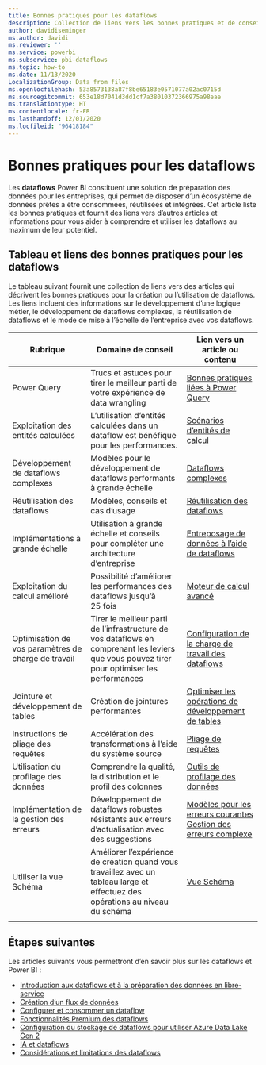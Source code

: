 ```yaml
---
title: Bonnes pratiques pour les dataflows
description: Collection de liens vers les bonnes pratiques et de conseils pour les dataflows
author: davidiseminger
ms.author: davidi
ms.reviewer: ''
ms.service: powerbi
ms.subservice: pbi-dataflows
ms.topic: how-to
ms.date: 11/13/2020
LocalizationGroup: Data from files
ms.openlocfilehash: 53a8573138a87f8be65183e0571077a02ac0715d
ms.sourcegitcommit: 653e18d7041d3dd1cf7a38010372366975a98eae
ms.translationtype: HT
ms.contentlocale: fr-FR
ms.lasthandoff: 12/01/2020
ms.locfileid: "96418184"
---
```

# <a name="dataflows-best-practices"></a>Bonnes pratiques pour les dataflows

Les **dataflows** Power BI constituent une solution de préparation des données pour les entreprises, qui permet de disposer d’un écosystème de données prêtes à être consommées, réutilisées et intégrées. Cet article liste les bonnes pratiques et fournit des liens vers d’autres articles et informations pour vous aider à comprendre et utiliser les dataflows au maximum de leur potentiel.


## <a name="dataflows-best-practices-table-and-links"></a>Tableau et liens des bonnes pratiques pour les dataflows

Le tableau suivant fournit une collection de liens vers des articles qui décrivent les bonnes pratiques pour la création ou l’utilisation de dataflows. Les liens incluent des informations sur le développement d’une logique métier, le développement de dataflows complexes, la réutilisation de dataflows et le mode de mise à l’échelle de l’entreprise avec vos dataflows.


|**Rubrique**  |**Domaine de conseil**  |**Lien vers un article ou contenu**  |
|---------|---------|---------|
|Power Query     | Trucs et astuces pour tirer le meilleur parti de votre expérience de data wrangling        |[Bonnes pratiques liées à Power Query](https://docs.microsoft.com/power-query/best-practices)        |
|Exploitation des entités calculées     |L’utilisation d’entités calculées dans un dataflow est bénéfique pour les performances.         |[Scénarios d’entités de calcul](https://docs.microsoft.com/power-query/dataflows/computed-entities-scenarios)         |
|Développement de dataflows complexes     |Modèles pour le développement de dataflows performants à grande échelle         |[Dataflows complexes](https://docs.microsoft.com/power-query/dataflows/best-practices-developing-complex-dataflows)         |
|Réutilisation des dataflows     |Modèles, conseils et cas d’usage         |[Réutilisation des dataflows](https://docs.microsoft.com/power-query/dataflows/best-practices-reusing-dataflows)         |
|Implémentations à grande échelle     |Utilisation à grande échelle et conseils pour compléter une architecture d’entreprise         |[Entreposage de données à l’aide de dataflows](https://docs.microsoft.com/power-query/dataflows/best-practices-for-data-warehouse-using-dataflows)         |
|Exploitation du calcul amélioré     |Possibilité d’améliorer les performances des dataflows jusqu’à 25 fois         |[Moteur de calcul avancé](dataflows-premium-workload-configuration.md#using-the-compute-engine-to-improve-performance)         |
|Optimisation de vos paramètres de charge de travail     |Tirer le meilleur parti de l’infrastructure de vos dataflows en comprenant les leviers que vous pouvez tirer pour optimiser les performances         |[Configuration de la charge de travail des dataflows](dataflows-premium-workload-configuration.md)         |
|Jointure et développement de tables     |Création de jointures performantes         |[Optimiser les opérations de développement de tables](https://docs.microsoft.com/power-query/optimize-expanding-table-columns)         |
|Instructions de pliage des requêtes     |Accélération des transformations à l’aide du système source         |[Pliage de requêtes](https://docs.microsoft.com/power-query/power-query-folding)         |
|Utilisation du profilage des données     |Comprendre la qualité, la distribution et le profil des colonnes         |[Outils de profilage des données](https://docs.microsoft.com/power-query/data-profiling-tools)         |
|Implémentation de la gestion des erreurs     |Développement de dataflows robustes résistants aux erreurs d’actualisation avec des suggestions         |[Modèles pour les erreurs courantes](https://docs.microsoft.com/power-query/dealing-with-errors)  </br> [Gestion des erreurs complexe](https://docs.microsoft.com/power-query/error-handling)      |
|Utiliser la vue Schéma      |Améliorer l’expérience de création quand vous travaillez avec un tableau large et effectuez des opérations au niveau du schéma         |[Vue Schéma](https://docs.microsoft.com/power-query/schema-view)         |
|||


        
## <a name="next-steps"></a>Étapes suivantes

Les articles suivants vous permettront d’en savoir plus sur les dataflows et Power BI :

* [Introduction aux dataflows et à la préparation des données en libre-service](dataflows-introduction-self-service.md)
* [Création d’un flux de données](dataflows-create.md)
* [Configurer et consommer un dataflow](dataflows-configure-consume.md)
* [Fonctionnalités Premium des dataflows](dataflows-premium-features.md)
* [Configuration du stockage de dataflows pour utiliser Azure Data Lake Gen 2](dataflows-azure-data-lake-storage-integration.md)
* [IA et dataflows](dataflows-machine-learning-integration.md)
* [Considérations et limitations des dataflows](dataflows-features-limitations.md)